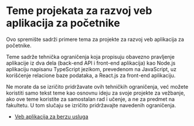 # Teme projekata za razvoj veb aplikacija za početnike

Ovo spremište sadrži primere tema za projekte za razvoj veb aplikacija za početnike.

Teme sadrže tehnička ograničenja koja propisuju obavezno pravljenje aplikacije iz dva dela (back-end API i front-end aplikacija) kao Node.js aplikaciju napisanu TypeScript jezikom, prevedenom na JavaScript, uz korišćenje relacione baze podataka, a React.js za front-end aplikaciju.

Ne morate da se izričito pridržavate ovih tehničkih ograničenja, već možete koristiti samo tekst teme kao osnovnu ideju za svoje projekte za vežbanje, ako ove teme koristite za samostalan rad i učenje, a ne za predmet na fakultetu. U tom slučaju se izričito pridržavajte navedenih ograničenja.

- [Veb aplikacija za berzu usluga](https://github.com/Milantex/Teme-za-projekte-za-razvoj-veb-aplikacija/blob/main/teme/veb-aplikacija-za-berzu-usluga.md)
